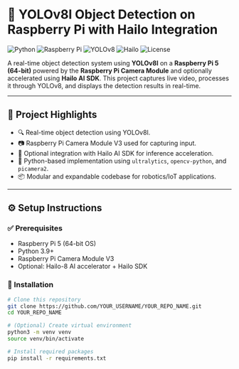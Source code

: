 # 🧠 YOLOv8l Object Detection on Raspberry Pi with Hailo Integration

![Python](https://img.shields.io/badge/Python-3.9+-blue.svg)
![Raspberry Pi](https://img.shields.io/badge/Platform-Raspberry%20Pi-red)
![YOLOv8](https://img.shields.io/badge/YOLOv8-Object%20Detection-green)
![Hailo](https://img.shields.io/badge/Hailo-AI%20Accelerator-yellow)
![License](https://img.shields.io/badge/License-MIT-lightgrey)

A real-time object detection system using **YOLOv8l** on a **Raspberry Pi 5 (64-bit)** powered by the **Raspberry Pi Camera Module** and optionally accelerated using **Hailo AI SDK**. This project captures live video, processes it through YOLOv8, and displays the detection results in real-time.

---

## 📸 Project Highlights

- 🔍 Real-time object detection using YOLOv8l.
- 📷 Raspberry Pi Camera Module V3 used for capturing input.
- 🚀 Optional integration with Hailo AI SDK for inference acceleration.
- 🐍 Python-based implementation using `ultralytics`, `opencv-python`, and `picamera2`.
- 📦 Modular and expandable codebase for robotics/IoT applications.

---

## ⚙️ Setup Instructions

### ✅ Prerequisites

- Raspberry Pi 5 (64-bit OS)
- Python 3.9+
- Raspberry Pi Camera Module V3
- Optional: Hailo-8 AI accelerator + Hailo SDK

### 🔧 Installation

```bash
# Clone this repository
git clone https://github.com/YOUR_USERNAME/YOUR_REPO_NAME.git
cd YOUR_REPO_NAME

# (Optional) Create virtual environment
python3 -m venv venv
source venv/bin/activate

# Install required packages
pip install -r requirements.txt


